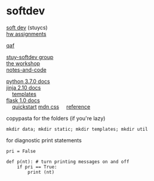 # softdev

[soft dev](http://www.stuycs.org/courses/software-development/mykolyk-1) (stuycs)  
[hw assignments](https://docs.google.com/a/stuy.edu/document/d/e/2PACX-1vQDkHCRKND99iCgSfbr7Y8-SvwwO_xQVHTjK2kmJqNawfZQUITFS2quraRPJp3XHtipAYFfvhBRwVZi/pub)

[qaf](https://groups.google.com/a/stuy.edu/forum/#!forum/softdev18-19)

[stuy-softdev group](https://github.com/stuy-softdev)  
[the workshop](https://github.com/stuy-softdev/workshop)  
[notes-and-code](https://github.com/stuy-softdev/notes-and-code)  

[python 3.7.0 docs](https://docs.python.org/3/)  
[jinja 2.10 docs](http://jinja.pocoo.org/docs/2.10/)  
&nbsp;&nbsp;&nbsp;&nbsp;[templates](http://jinja.pocoo.org/docs/2.10/templates/)  
[flask 1.0 docs](http://flask.pocoo.org/docs/1.0/)  
&nbsp;&nbsp;&nbsp;&nbsp;[quickstart](http://flask.pocoo.org/docs/1.0/quickstart/)
[mdn css](https://developer.mozilla.org/en-US/docs/Web/CSS)
&nbsp;&nbsp;&nbsp;&nbsp;[reference](https://developer.mozilla.org/en-US/docs/Web/CSS/Reference)

copypasta for the folders (if you're lazy)

```
mkdir data; mkdir static; mkdir templates; mkdir util
```

for diagnostic print statements

```
pri = False

def p(nt): # turn printing messages on and off
    if pri == True: 
        print (nt)
```

